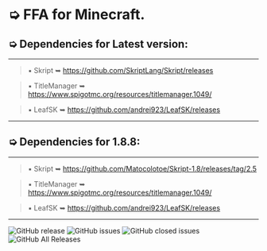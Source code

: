 # ➭ FFA for Minecraft.

## ➭ Dependencies for Latest version:
***
> ▪ Skript ➥ https://github.com/SkriptLang/Skript/releases

> ▪ TitleManager ➥ https://www.spigotmc.org/resources/titlemanager.1049/

> ▪ LeafSK ➥ https://github.com/andrei923/LeafSK/releases
***

## ➭ Dependencies for 1.8.8:
***
> ▪ Skript ➥ https://github.com/Matocolotoe/Skript-1.8/releases/tag/2.5

> ▪ TitleManager ➥ https://www.spigotmc.org/resources/titlemanager.1049/

> ▪ LeafSK ➥ https://github.com/andrei923/LeafSK/releases
***

![GitHub release](https://img.shields.io/github/release/andrei923/LeafFFA.svg?style=for-the-badge)
![GitHub issues](https://img.shields.io/github/issues-raw/andrei923/LeafFFA.svg?style=for-the-badge)
![GitHub closed issues](https://img.shields.io/github/issues-closed-raw/andrei923/LeafFFA.svg?style=for-the-badge)
![GitHub All Releases](https://img.shields.io/github/downloads/andrei923/LeafFFA/total.svg?style=for-the-badge)
